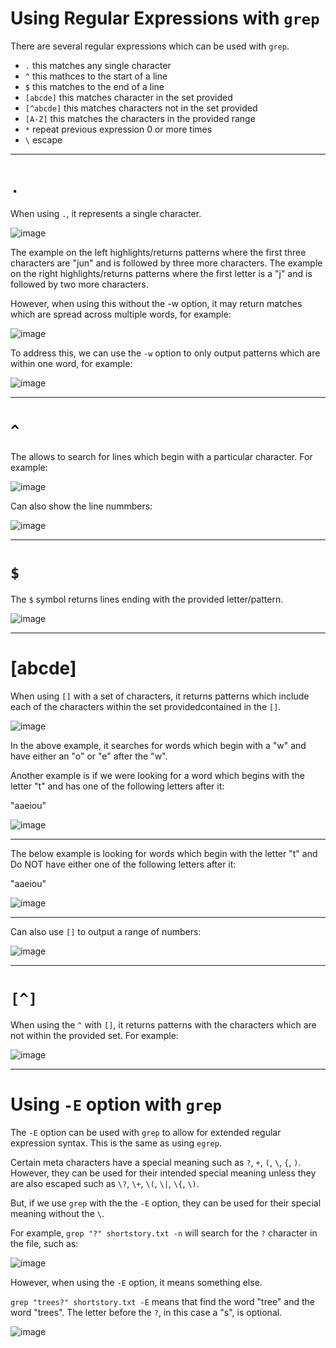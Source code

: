 # Using Regular Expressions with `grep`

There are several regular expressions which can be used with `grep`.

*  `.` this matches any single character 
*  `^` this mathces to the start of a line 
*  `$` this matches to the end of a line
*  `[abcde]` this matches character in the set provided 
*  `[^abcde]` this matches characters not in the set provided 
*  `[A-Z]` this matches the characters in the provided range 
*  `*` repeat previous expression 0 or more times
*  `\` escape 

---

# `.`

When using `.`, it represents a single character. 

![image](https://user-images.githubusercontent.com/107522496/199689107-56b1a609-0eb5-44fe-9607-187101cad3d0.png)

The example on the left highlights/returns patterns where the first three characters are "jun" and is followed by three more characters.
The example on the right highlights/returns patterns where the first letter is a "j" and is followed by two more characters.

However, when using this without the -w option, it may return matches which are spread across multiple words, for example:

![image](https://user-images.githubusercontent.com/107522496/199691995-7efbc4e6-d08a-4920-bf93-c02bace2c830.png)

To address this, we can use the `-w` option to only output patterns which are within one word, for example: 

![image](https://user-images.githubusercontent.com/107522496/199692432-e684d373-0541-480b-8213-b2d21c6bc6fd.png)

---

# `^`

The allows to search for lines which begin with a particular character. For example:

![image](https://user-images.githubusercontent.com/107522496/199695449-c7c718fa-949a-49aa-ad5b-0deabf22d913.png)

Can also show the line nummbers:

![image](https://user-images.githubusercontent.com/107522496/199695573-8d3df663-bbb9-45c2-b8bc-58b86985975f.png)

---

# `$`

The `$` symbol returns lines ending with the provided letter/pattern. 

![image](https://user-images.githubusercontent.com/107522496/199696556-128f0a97-c11c-44ed-89fb-b7764a9a3212.png)

---

# [abcde] 

When using `[]` with a set of characters, it returns patterns which include each of the characters within the set providedcontained in the `[]`. 

![image](https://user-images.githubusercontent.com/107522496/199705445-b80d5b5a-db3f-454f-9793-f0140d67b1f2.png)

In the above example, it searches for words which begin with a "w" and have either an "o" or "e" after the "w".

Another example is if we were looking for a word which begins with the letter "t" and has one of the following letters after it:

"aaeiou"

![image](https://user-images.githubusercontent.com/107522496/199712101-9a76ce8a-f958-4e7e-a392-76049a2bff81.png)

---

The below example is looking for words which begin with the letter "t" and Do NOT have either one of the following letters after it:

"aaeiou"

![image](https://user-images.githubusercontent.com/107522496/199712317-b135a58d-f8ee-44b3-98e3-3a3f7375103f.png)

---

Can also use `[]` to output a range of numbers:

![image](https://user-images.githubusercontent.com/107522496/199705539-40719142-b1d9-44fb-81f9-2a318cfd6c74.png)

---

# `[^]`

When using the `^` with `[]`, it returns patterns with the characters which are not within the provided set. For example:

![image](https://user-images.githubusercontent.com/107522496/199706212-4bcd783a-6b14-4f10-823b-99bf52c810f5.png)

---
 
 # Using `-E` option with `grep`
 
 The `-E` option can be used with `grep` to allow for extended regular expression syntax. This is the same as using `egrep`.
 
 Certain meta characters have a special meaning such as `?`, `+`, `(`, `\`, `{`, `)`. However, they can be used for their intended special meaning unless they are also escaped such as `\?`, `\+`, `\(`, `\|`, `\{`, `\)`. 
 
 But, if we use `grep` with the the `-E` option, they can be used for their special meaning without the `\`. 

For example, `grep "?" shortstory.txt -n` will search for the `?` character in the file, such as: 

 ![image](https://user-images.githubusercontent.com/107522496/199730851-b6e24f57-6402-4688-bc5c-fcdaecde1604.png)

 However, when using the `-E` option, it means something else.
 
 `grep "trees?" shortstory.txt -E` means that find the word "tree" and the word "trees". The letter before the `?`, in this case a "s", is optional. 
 
 ![image](https://user-images.githubusercontent.com/107522496/199732852-077956f2-63b1-4f02-8555-75e84cc68fa5.png)




 
 
 
 
 

